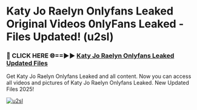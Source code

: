 # Katy Jo Raelyn Onlyfans Leaked Original Videos 0nlyFans Leaked - Files Updated! (u2sl)

<h3>🔴 CLICK HERE 🌐==►► <a href="https://tinyurl.com/ms9xzufz" rel="nofollow">Katy Jo Raelyn Onlyfans Leaked Updated Files</a></h3>

Get Katy Jo Raelyn Onlyfans Leaked and all content. Now you can access all videos and pictures of Katy Jo Raelyn Onlyfans Leaked. New Updated Files 2025!

[![u2sl](https://i.imgur.com/PQ7UWWw.gif)](https://tinyurl.com/ms9xzufz)
